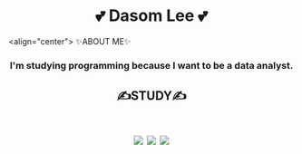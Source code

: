 
<h1 align="center"> 💕 Dasom Lee 💕</h1>

<align="center">
✨ABOUT ME✨
 </a>
 
<h3 align="center"> 
I'm studying programming because I want to be a data analyst.
</h3>


<h2 align="center">
✍STUDY✍
</h2>

<h1 align="center">
<img src="https://img.shields.io/badge/Python-3766AB?style=flat-square&logo=Python&logoColor=white"/></a>
<img src="https://img.shields.io/badge/R-276DC3?style=flat-square&logo=Python&logoColor=white"/></a>
<img src="https://img.shields.io/badge/MySQL-4479A1?style=flat-square&logo=Python&logoColor=white"/></a>
</h1>



<!--
**somidaaa/somidaaa** is a ✨ _special_ ✨ repository because its `README.md` (this file) appears on your GitHub profile.


